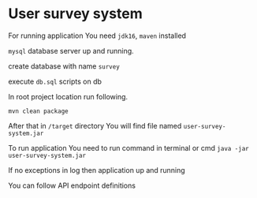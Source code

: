 # User survey system

For running application You need
`jdk16`, `maven` installed

`mysql` database server up and running.

create database with name  `survey`

execute `db.sql` scripts on db

In root project location run following.

```mvn clean package```

After that in `/target` directory You will find file named 
`user-survey-system.jar`

To run application You need to run command in terminal or cmd
```java -jar user-survey-system.jar```

If no exceptions in log then application up and running

You can follow API endpoint definitions